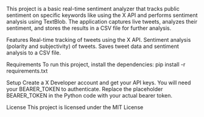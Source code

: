 This project is a basic real-time sentiment analyzer that tracks public sentiment on specific keywords like using the X API and performs sentiment analysis using TextBlob. 
The application captures live tweets, analyzes their sentiment, and stores the results in a CSV file for further analysis.

Features
Real-time tracking of tweets using the X API.
Sentiment analysis (polarity and subjectivity) of tweets.
Saves tweet data and sentiment analysis to a CSV file.

Requirements
To run this project, install the dependencies:
pip install -r requirements.txt

Setup
Create a X Developer account and get your API keys. You will need your BEARER_TOKEN to authenticate.
Replace the placeholder BEARER_TOKEN in the Python code with your actual bearer token.

License
This project is licensed under the MIT License
